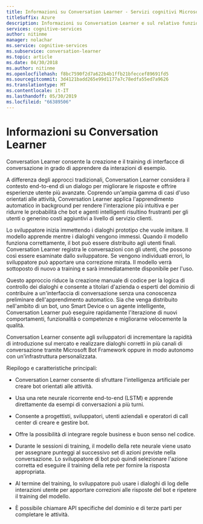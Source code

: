 ```yaml
---
title: Informazioni su Conversation Learner - Servizi cognitivi Microsoft | Microsoft Docs
titleSuffix: Azure
description: Informazioni su Conversation Learner e sul relativo funzionamento.
services: cognitive-services
author: nitinme
manager: nolachar
ms.service: cognitive-services
ms.subservice: conversation-learner
ms.topic: article
ms.date: 04/30/2018
ms.author: nitinme
ms.openlocfilehash: f8bc7590f2d7a622b4b1ffb21bfeccef89691fd5
ms.sourcegitcommit: 3d4121badd265e99d1177a7c78edfa55ed7a9626
ms.translationtype: MT
ms.contentlocale: it-IT
ms.lasthandoff: 05/30/2019
ms.locfileid: "66389506"
---
```

# <a name="what-is-conversation-learner"></a>Informazioni su Conversation Learner

Conversation Learner consente la creazione e il training di interfacce di conversazione in grado di apprendere da interazioni di esempio. 

A differenza degli approcci tradizionali, Conversation Learner considera il contesto end-to-end di un dialogo per migliorare le risposte e offrire esperienze utente più avanzate. Coprendo un'ampia gamma di casi d'uso orientati alle attività, Conversation Learner applica l'apprendimento automatico in background per rendere l'interazione più intuitiva e per ridurre le probabilità che bot e agenti intelligenti risultino frustranti per gli utenti o generino costi aggiuntivi a livello di servizio clienti.

Lo sviluppatore inizia immettendo i dialoghi prototipo che vuole imitare. Il modello apprende mentre i dialoghi vengono immessi. Quando il modello funziona correttamente, il bot può essere distribuito agli utenti finali. Conversation Learner registra le conversazioni con gli utenti, che possono così essere esaminate dallo sviluppatore. Se vengono individuati errori, lo sviluppatore può apportare una correzione mirata. Il modello verrà sottoposto di nuovo a training e sarà immediatamente disponibile per l'uso.

Questo approccio riduce la creazione manuale di codice per la logica di controllo dei dialoghi e consente a titolari d'azienda o esperti del dominio di contribuire a un'interfaccia di conversazione senza una conoscenza preliminare dell'apprendimento automatico. Sia che venga distribuito nell'ambito di un bot, uno Smart Device o un agente intelligente, Conversation Learner può eseguire rapidamente l'iterazione di nuovi comportamenti, funzionalità o competenze e migliorarne velocemente la qualità. 

Conversation Learner consente agli sviluppatori di incrementare la rapidità di introduzione sul mercato e realizzare dialoghi corretti in più canali di conversazione tramite Microsoft Bot Framework oppure in modo autonomo con un'infrastruttura personalizzata.

Riepilogo e caratteristiche principali:

- Conversation Learner consente di sfruttare l'intelligenza artificiale per creare bot orientati alle attività.

- Usa una rete neurale ricorrente end-to-end (LSTM) e apprende direttamente da esempi di conversazioni a più turni. 

- Consente a progettisti, sviluppatori, utenti aziendali e operatori di call center di creare e gestire bot. 

- Offre la possibilità di integrare regole business e buon senso nel codice.

- Durante le sessioni di training, il modello della rete neurale viene usato per assegnare punteggi al successivo set di azioni previste nella conversazione. Lo sviluppatore di bot può quindi selezionare l'azione corretta ed eseguire il training della rete per fornire la risposta appropriata.
 
- Al termine del training, lo sviluppatore può usare i dialoghi di log delle interazioni utente per apportare correzioni alle risposte del bot e ripetere il training del modello. 

- È possibile chiamare API specifiche del dominio e di terze parti per completare le attività.

